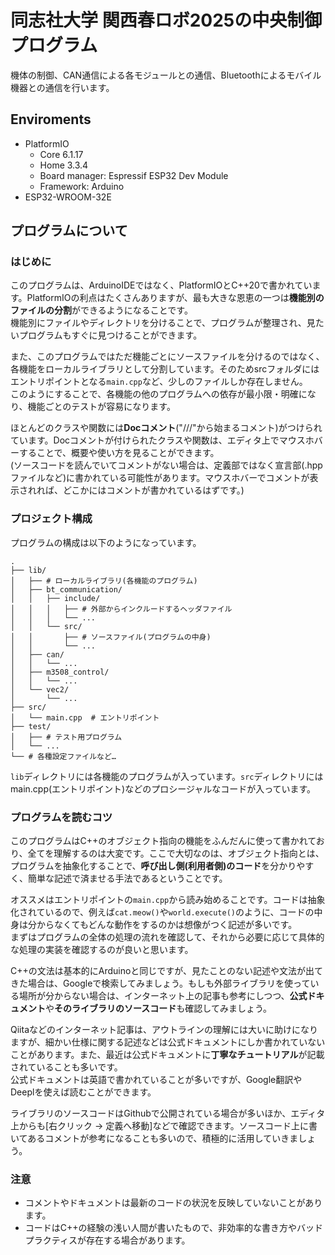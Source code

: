 # 同志社大学 関西春ロボ2025の中央制御プログラム
機体の制御、CAN通信による各モジュールとの通信、Bluetoothによるモバイル機器との通信を行います。

## Enviroments
- PlatformIO
    - Core 6.1.17
    - Home 3.3.4
    - Board manager: Espressif ESP32 Dev Module
    - Framework: Arduino
- ESP32-WROOM-32E

## プログラムについて
### はじめに
このプログラムは、ArduinoIDEではなく、PlatformIOとC++20で書かれています。PlatformIOの利点はたくさんありますが、最も大きな恩恵の一つは**機能別のファイルの分割**ができるようになることです。  
機能別にファイルやディレクトリを分けることで、プログラムが整理され、見たいプログラムもすぐに見つけることができます。

また、このプログラムではただ機能ごとにソースファイルを分けるのではなく、各機能をローカルライブラリとして分割しています。そのためsrcフォルダにはエントリポイントとなる`main.cpp`など、少しのファイルしか存在しません。  
このようにすることで、各機能の他のプログラムへの依存が最小限・明確になり、機能ごとのテストが容易になります。

ほとんどのクラスや関数には**Docコメント**("///"から始まるコメント)がつけられています。Docコメントが付けられたクラスや関数は、エディタ上でマウスホバーすることで、概要や使い方を見ることができます。  
(ソースコードを読んでいてコメントがない場合は、定義部ではなく宣言部(.hppファイルなど)に書かれている可能性があります。マウスホバーでコメントが表示されれば、どこかにはコメントが書かれているはずです。)

### プロジェクト構成
プログラムの構成は以下のようになっています。

```
.
├── lib/
│   ├── # ローカルライブラリ(各機能のプログラム)
│   ├── bt_communication/
│   │   ├── include/
│   │   │   ├── # 外部からインクルードするヘッダファイル
│   │   │   └── ...
│   │   └── src/
│   │       ├── # ソースファイル(プログラムの中身)
│   │       └── ...
│   ├── can/
│   │   └── ...
│   ├── m3508_control/
│   │   └── ...
│   └── vec2/
│       └── ...
├── src/
│   └── main.cpp  # エントリポイント
├── test/
│   ├── # テスト用プログラム
│   └── ...
└── # 各種設定ファイルなど…
```

`lib`ディレクトリには各機能のプログラムが入っています。`src`ディレクトリにはmain.cpp(エントリポイント)などのプロシージャルなコードが入っています。

### プログラムを読むコツ
このプログラムはC++のオブジェクト指向の機能をふんだんに使って書かれており、全てを理解するのは大変です。ここで大切なのは、オブジェクト指向とは、プログラムを抽象化することで、**呼び出し側(利用者側)のコード**を分かりやすく、簡単な記述で済ませる手法であるということです。

オススメはエントリポイントの`main.cpp`から読み始めることです。コードは抽象化されているので、例えば`cat.meow()`や`world.execute()`のように、コードの中身は分からなくてもどんな動作をするのかは想像がつく記述が多いです。  
まずはプログラムの全体の処理の流れを確認して、それから必要に応じて具体的な処理の実装を確認するのが良いと思います。

C++の文法は基本的にArduinoと同じですが、見たことのない記述や文法が出てきた場合は、Googleで検索してみましょう。もしも外部ライブラリを使っている場所が分からない場合は、インターネット上の記事も参考にしつつ、**公式ドキュメント**や**そのライブラリのソースコード**も確認してみましょう。

Qiitaなどのインターネット記事は、アウトラインの理解には大いに助けになりますが、細かい仕様に関する記述などは公式ドキュメントにしか書かれていないことがあります。また、最近は公式ドキュメントに**丁寧なチュートリアル**が記載されていることも多いです。  
公式ドキュメントは英語で書かれていることが多いですが、Google翻訳やDeeplを使えば読むことができます。  

ライブラリのソースコードはGithubで公開されている場合が多いほか、エディタ上からも[右クリック → 定義へ移動]などで確認できます。ソースコード上に書いてあるコメントが参考になることも多いので、積極的に活用していきましょう。

### 注意
- コメントやドキュメントは最新のコードの状況を反映していないことがあります。
- コードはC++の経験の浅い人間が書いたもので、非効率的な書き方やバッドプラクティスが存在する場合があります。